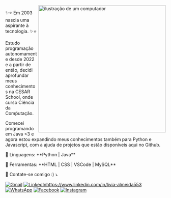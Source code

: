 <img src="https://raw.githubusercontent.com/MicaelliMedeiros/micaellimedeiros/master/image/computer-illustration.png" alt="ilustração de um computador" min-width="400px" max-width="400px" width="400px" align="right">

<p align="left"> 
  ✨⭐ Em 2003 nascia uma aspirante à tecnologia. ✨⭐
  
  Estudo programação autonomamente desde 2022 e a partir de então, decidi aprofundar meus conhecimentos na CESAR School, onde curso Ciência da Comṕutação.<br>
  
  Comecei programando em Java <3 e agora estou expandindo meus conhecimentos também para Python e Javascript, com a ajuda de projetos que estão disponíveis aqui no Github.
</p>

<p align="left">
  🦄 Linguagens: **Python | Java**
</p>

<p align="left">
  💼 Ferramentas: **HTML | CSS | VSCode | MySQL**
</p>

<p align="left">
  💌 Contate-se comigo :) ⤵️
</p>

<p align="left">
  <a href="lba3@cesar.school" title="Gmail">
  <img src="https://img.shields.io/badge/-Gmail-FF0000?style=flat-square&labelColor=FF0000&logo=gmail&logoColor=white&link=LINK-DO-SEU-GMAIL" alt="Gmail"/></a>
  <a href="#" title="LinkedIn">
  <img src="https://img.shields.io/badge/-Linkedin-0e76a8?style=flat-square&logo=Linkedin&logoColor=white&link=LINK-DO-SEU-LINKEDIN" alt="LinkedIn"/>https://www.linkedin.com/in/livia-almeida553</a>
  <a href="#" title="WhatsApp">
  <img src="https://img.shields.io/badge/-WhatsApp-25d366?style=flat-square&labelColor=25d366&logo=whatsapp&logoColor=white&link=API-DO-SEU-WHATSAPP" alt="WhatsApp"/></a>
  <a href="#" title="Facebook">
  <img src="https://img.shields.io/badge/-Facebook-3b5998?style=flat-square&labelColor=3b5998&logo=facebook&logoColor=white&link=LINK-DO-SEU-FACEBOOK" alt="Facebook"/></a>
  <a href="#" title="Instagram">
  <img src="https://img.shields.io/badge/-Instagram-DF0174?style=flat-square&labelColor=DF0174&logo=instagram&logoColor=white&link=LINK-DO-SEU-INSTAGRAM" alt="Instagram"/></a>
</p>
